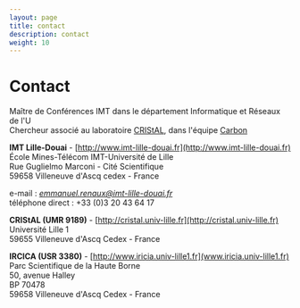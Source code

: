 ```yaml
---
layout: page
title: contact
description: contact
weight: 10
---
```



# Contact
Maître de Conférences IMT dans le département Informatique et Réseaux de l'U  
Chercheur associé au laboratoire [CRIStAL](http://cristal.univ-lille.fr), dans l'équipe [Carbon](http://www.cristal.univ-lille.fr/carbon/)


**IMT Lille-Douai** - [http://www.imt-lille-douai.fr](http://www.imt-lille-douai.fr)    
École Mines-Télécom IMT-Université de Lille  
Rue Guglielmo Marconi - Cité Scientifique  
59658 Villeneuve d'Ascq cedex - France  
  
e-mail : *emmanuel.renaux@imt-lille-douai.fr*  
téléphone direct : +33 (0)3 20 43 64 17  


**CRIStAL (UMR 9189)** - [http://cristal.univ-lille.fr](http://cristal.univ-lille.fr)  
Université Lille 1  
59655 Villeneuve d'Ascq Cedex - France


**IRCICA (USR 3380)** - [http://www.iricia.univ-lille1.fr](www.iricia.univ-lille1.fr)    
Parc Scientifique de la Haute Borne  
50, avenue Halley  
BP 70478  
59658 Villeneuve d'Ascq Cedex - France

